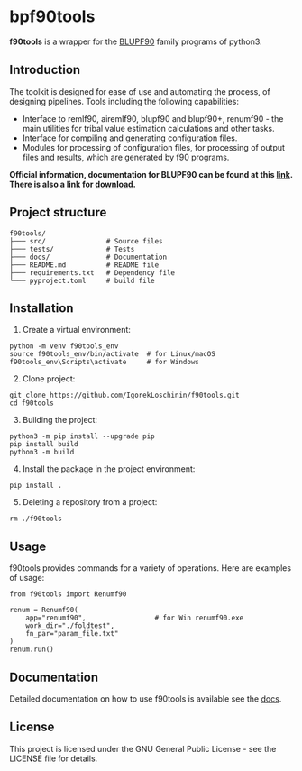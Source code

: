 # bpf90tools

**f90tools** is a wrapper for the [BLUPF90](https://nce.ads.uga.edu/wiki/doku.php?id=start) family programs of python3. 

## Introduction
The  toolkit is designed for ease of use and automating the process, of designing 
pipelines. Tools including the following capabilities:

- Interface to remlf90, airemlf90, blupf90 and blupf90+, renumf90 - the main utilities for tribal value estimation calculations and other tasks.
- Interface for compiling and generating configuration files. 
- Modules for processing of configuration files, for processing of output files and results, which are generated by f90 programs.

**Official information, documentation for BLUPF90 can be found at this [link](https://nce.ads.uga.edu/wiki/doku.php?id=documentation). 
There is also a link for [download](https://nce.ads.uga.edu/software/).**

## Project structure
```
f90tools/
├─── src/               # Source files
├─── tests/             # Tests
├─── docs/              # Documentation
├─── README.md          # README file
├─── requirements.txt   # Dependency file
└─── pyproject.toml     # build file
```

## Installation
1. Create a virtual environment:
```
python -m venv f90tools_env
source f90tools_env/bin/activate  # for Linux/macOS
f90tools_env\Scripts\activate     # for Windows
```
2. Clone project:
```
git clone https://github.com/IgorekLoschinin/f90tools.git
cd f90tools
```

3. Building the project:
```
python3 -m pip install --upgrade pip
pip install build
python3 -m build
```

4. Install the package in the project environment:
```
pip install .
```

5. Deleting a repository from a project:
```
rm ./f90tools
```

## Usage
f90tools provides commands for a variety of operations. Here are examples of 
usage:
```
from f90tools import Renumf90

renum = Renumf90(
    app="renumf90",                 # for Win renumf90.exe
    work_dir="./foldtest",
    fn_par="param_file.txt"
)
renum.run()
```

## Documentation
Detailed documentation on how to use f90tools is available see the [docs]().

## License
This project is licensed under the GNU General Public License - see the 
LICENSE file for details.
